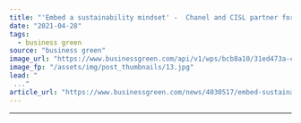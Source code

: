 ```yaml
---
title: "'Embed a sustainability mindset' -  Chanel and CISL partner for green skills push"
date: "2021-04-28"
tags: 
  - business green
source: "business green"
image_url: "https://www.businessgreen.com/api/v1/wps/bcb8a10/31ed473a-cc6c-4b39-b26b-e37ccdc39519/4/3004-chanel-store-185x114.jpg"
image_fp: "/assets/img/post_thumbnails/13.jpg"
lead: "
 ..."
article_url: "https://www.businessgreen.com/news/4030517/embed-sustainability-mindset-chanel-cisl-partner-green-skills-push"
---
```


---
